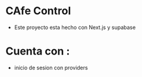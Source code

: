 # CAfe Control 

- Este proyecto esta hecho con Next.js y supabase 

#  Cuenta con :
- inicio de sesion con providers 